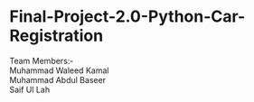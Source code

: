 # Final-Project-2.0-Python-Car-Registration
Team Members:-
<br>Muhammad Waleed Kamal
<br>Muhammad Abdul Baseer
<br>Saif Ul Lah
